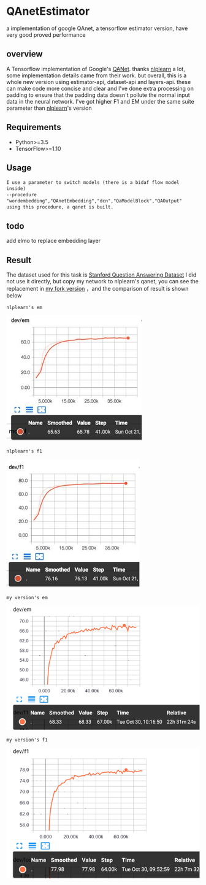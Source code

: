 # QAnetEstimator
 a implementation of google QAnet,  a tensorflow estimator version,  have very good proved performance
 
 ## overview

 A Tensorflow implementation of Google's [QANet](https://openreview.net/pdf?id=B14TlG-RW).
 thanks [nlplearn](https://github.com/NLPLearn/QANet) a lot, some implementation details came from their work.
 but overall, this is a whole new version using estimator-api, dataset-api and layers-api. these can make code more concise and clear
 and I've done extra processing on padding to ensure that the padding data doesn't pollute the normal input data in the neural network. I've got higher F1 and EM under the same suite parameter than  [nlplearn](https://github.com/NLPLearn/QANet)'s version
 
## Requirements
  * Python>=3.5
  * TensorFlow>=1.10
   
## Usage
    I use a parameter to switch models (there is a bidaf flow model inside) 
    --procedure "wordembedding","QAnetEmbedding","dcn","QaModelBlock","QAOutput" 
    using this procedure, a qanet is built.
     
## todo
   add elmo to replace embedding layer
   
## Result
The dataset used for this task is [Stanford Question Answering Dataset](https://rajpurkar.github.io/SQuAD-explorer/)
I did not use it directly, but copy my network to nlplearn's qanet, you can see the replacement in [my fork version](https://github.com/linsu07/QANet)
，and the comparison of result is shown below

    nlplearn's em 
   ![ulplearn em](./nlplearn1.jpg)
    
    nlplearn's f1
   ![f1](./nlplearn2.jpg)
   
    my version's em
   ![em](./myversion1.png)
   
    my version's f1
   ![f1](./myversion2.png)
   
